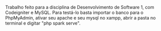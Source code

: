 Trabalho feito para a disciplina de Desenvolvimento de Software 1, com Codeigniter e MySQL. Para testá-lo basta importar o banco para o PhpMyAdmin, ativar seu apache e seu mysql no xampp, abrir a pasta no terminal e digitar "php spark serve".
